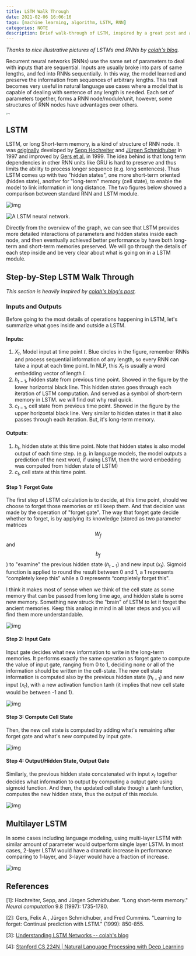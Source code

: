 ```yaml
---
title: LSTM Walk Through
date: 2021-02-06 16:06:16
tags: [machine learning, algorithm, LSTM, RNN]
categories: NOTE
description: Brief walk-through of LSTM, inspired by a great post and a great lecture.
---
```


*Thanks to nice illustrative pictures of LSTMs and RNNs by [colah's blog](http://colah.github.io/posts/2015-08-Understanding-LSTMs/).*

Recurrent neural networks (RNNs) use the same set of parameters to deal with inputs that are sequential. Inputs are usually broke into pars of same lengths, and fed into RNNs sequentially. In this way, the model learned and preserve the information from sequences of arbitrary lengths. This trait becomes very useful in natural language use cases where a model that is capable of dealing with sentence of any length is needed. Each set of parameters together, forms a RNN node/module/unit, however, some structures of RNN nodes have advantages over others.

<img src="http://colah.github.io/posts/2015-08-Understanding-LSTMs/img/RNN-rolled.png" alt="img" title="RNNs are looped" style="zoom:25%;" />



## LSTM

LSTM, or long Short-term memory, is a kind of structure of RNN node. It was [originally](https://www.mitpressjournals.org/doi/pdf/10.1162/neco.1997.9.8.1735) developed by  [Sepp Hochreiter](https://en.wikipedia.org/wiki/Sepp_Hochreiter) and [Jürgen Schmidhuber](https://en.wikipedia.org/wiki/Jürgen_Schmidhuber) in 1997 and improved by [Gers et al.](https://www.researchgate.net/profile/Felix_Gers/publication/12292425_Learning_to_Forget_Continual_Prediction_with_LSTM/links/5759414608ae9a9c954e84c5/Learning-to-Forget-Continual-Prediction-with-LSTM.pdf) in 1999. The idea behind is that long term dependencies in other RNN units like GRU is hard to preserve and thus limits the ability to process longer sequence (e.g. long sentences). Thus LSTM comes up with two "hidden states", one more short-term oriented (hidden state), another for "long-term" memory (cell state), to enable the model to link information in long distance. The two figures below showed a comparison between standard RNN and LSTM module.

![img](http://colah.github.io/posts/2015-08-Understanding-LSTMs/img/LSTM3-SimpleRNN.png "The repeating module in a standard RNN contains a single layer.")

![A LSTM neural network.](http://colah.github.io/posts/2015-08-Understanding-LSTMs/img/LSTM3-chain.png "The repeating module in an LSTM contains four interacting layers.")

Directly from the overview of the graph, we can see that LSTM provides more detailed interactions of parameters and hidden states inside each node, and then eventually achieved better performance by have both long-term and short-term memories preserved. We will go through the details of each step inside and be very clear about what is going on in a LSTM module.

## Step-by-Step LSTM Walk Through

*This section is heavily inspired by [colah's blog's post](http://colah.github.io/posts/2015-08-Understanding-LSTMs/).*

### Inputs and Outputs

Before going to the most details of operations happening in LSTM, let's summarize what goes inside and outside a LSTM.

#### Inputs:

1. $X_t$, Model input at time point $t$. Blue circles in the figure, remember RNNs and process sequential information of any length, so every RNN can take a input at each time point. In NLP, this $X_t$ is usually a word embedding vector of length $l$.
2. $h_{t-1}$, hidden state from previous time point. Showed in the figure by the lower horizontal black line. This hidden states goes through each iteration of LSTM computation. And served as a symbol of short-term memory in LSTM. we will find out why real quick.
3. $c_{t-1}$, cell state from previous time point. Showed in the figure by the upper horizontal black line. Very similar to hidden states in that it also passes through each iteration. But, it's long-term memory.

#### Outputs:

1. $h_t$, hidden state at this time point. Note that hidden states is also model output of each time step. (e.g. in language models, the model outputs a prediction of the next word, if using LSTM, then the word embedding was computed from hidden state of LSTM)
2. $c_t$, cell state at this time point.

#### Step 1: Forget Gate

The first step of LSTM calculation is to decide, at this time point, should we choose to forget those memories or still keep them. And that decision was made by the operation of "forget gate". The way that forget gate decide whether to forget, is by applying its knowledge (stored as two parameter matrices $$W_f$$ and $$b_f$$) to "examine" the previous hidden state ($h_{t-1}$) and new input ($x_t$). Sigmoid function is applied to round the result between 0 and 1, a $1$ represents “completely keep this” while a $0$ represents “completely forget this".

I think it makes most of sense when we think of the cell state as some memory that can be passed from long time ago, and hidden state is some new memory. Something new struck the "brain" of LSTM to let it forget the ancient memories. Keep this analog in mind in all later steps and you will find them more understandable.

![img](http://colah.github.io/posts/2015-08-Understanding-LSTMs/img/LSTM3-focus-f.png)

#### Step 2: Input Gate

Input gate decides what new information to write in the long-term memories. It performs exactly the same operation as forget gate to compute the value of input gate, ranging from 0 to 1, deciding none or all of the information should be written in the cell-state. The new cell state information is computed also by the previous hidden state ($h_{t-1}$) and new input ($x_t$), with a new activation function tanh (it implies that new cell state would be between -1 and 1).



![img](http://colah.github.io/posts/2015-08-Understanding-LSTMs/img/LSTM3-focus-i.png)

#### Step 3: Compute Cell State

Then, the new cell state is computed by adding what's remaining after forget gate and what's new computed by input gate. 

![img](http://colah.github.io/posts/2015-08-Understanding-LSTMs/img/LSTM3-focus-C.png)

#### Step 4: Output/Hidden State, Output Gate

Similarly, the previous hidden state concatenated with input $x_t$ together decides what information to output by computing a output gate using sigmoid function. And then, the updated cell state though a tanh function, computes the new hidden state, thus the output of this module.

![img](http://colah.github.io/posts/2015-08-Understanding-LSTMs/img/LSTM3-focus-o.png)

## Multilayer LSTM

In some cases including language modeling, using multi-layer LSTM with similar amount of parameter would outperform single layer LSTM. In most cases, 2-layer LSTM would have a dramatic increase in performance comparing to 1-layer, and 3-layer would have a fraction of increase.

![img](https://miro.medium.com/max/1152/1*UCiibKij5-kHP__Igb2_1Q.jpeg)

## References

[1]: Hochreiter, Sepp, and Jürgen Schmidhuber. "Long short-term memory." *Neural computation* 9.8 (1997): 1735-1780.

[2]: Gers, Felix A., Jürgen Schmidhuber, and Fred Cummins. "Learning to forget: Continual prediction with LSTM." (1999): 850-855.

[3]: [Understanding LSTM Networks -- colah's blog](http://colah.github.io/posts/2015-08-Understanding-LSTMs/)

[4]: [Stanford CS 224N | Natural Language Processing with Deep Learning](http://web.stanford.edu/class/cs224n/)

